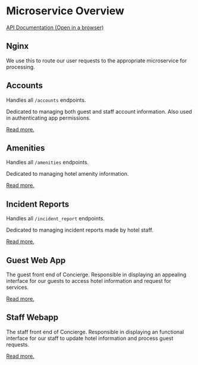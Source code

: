 # Microservice Overview

[API Documentation (Open in a browser)](/src/api_help/redoc-static.html)

## Nginx
We use this to route our user requests to the appropriate microservice for processing. 

## Accounts
Handles all `/accounts` endpoints.

Dedicated to managing both guest and staff account information. Also used in authenticating app permissions. 

[Read more.](/src/accounts/README.md)

## Amenities
Handles all `/amenities` endpoints.

Dedicated to managing hotel amenity information. 

[Read more.](/src/amenities/README.md)

## Incident Reports
Handles all `/incident_report` endpoints.

Dedicated to managing incident reports made by hotel staff. 

[Read more.](/src/accounts/README.md)

## Guest Web App
The guest front end of Concierge. Responsible in displaying an appealing interface for our guests to access hotel information and request for services. 

[Read more.](/src/guest_webapp/README.md)

## Staff Webapp
The staff front end of Concierge. Responsible in displaying an functional interface for our staff to update hotel information and process guest requests. 

[Read more.](/src/staff_webapp/README.md)

